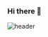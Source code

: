 ### Hi there 👋
![header](https://capsule-render.vercel.app/api?type=wave&color=auto&height=300&section=header&text=JeongHunHeo&fontSize=90)

<!--
**ghqkd20/ghqkd20** is a ✨ _special_ ✨ repository because its `README.md` (this file) appears on your GitHub profile.

Here are some ideas to get you started:

- 🔭 I’m currently working on ...
- 🌱 I’m currently learning ...
- 👯 I’m looking to collaborate on ...
- 🤔 I’m looking for help with ...
- 💬 Ask me about ...
- 📫 How to reach me: ...
- 😄 Pronouns: ...
- ⚡ Fun fact: ...
-->
